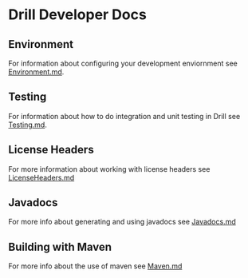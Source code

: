 # Drill Developer Docs

## Environment

For information about configuring your development enviornment see [Environment.md](Environment.md).

## Testing

For information about how to do integration and unit testing in Drill see [Testing.md](Testing.md).

## License Headers

For more information about working with license headers see [LicenseHeaders.md](LicenseHeaders.md)

## Javadocs

For more info about generating and using javadocs see [Javadocs.md](Javadocs.md)

## Building with Maven

For more info about the use of maven see [Maven.md](Maven.md)

